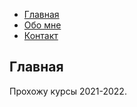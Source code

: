 - [Главная](first.html)
- [Обо мне](to2.html)
- [Контакт](thr.html)
## **Главная**
Прохожу курсы 2021-2022.


